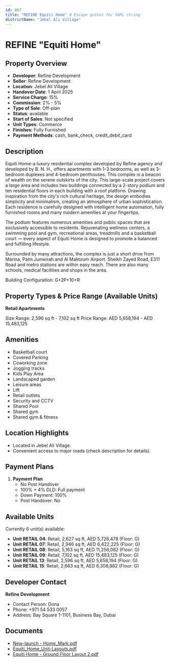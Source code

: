 ```yaml
---
id: 867
title: "REFINE Equiti Home" # Escape quotes for YAML string
districtName: "Jebel Ali Village"
---
```


# REFINE "Equiti Home"

## Property Overview
- **Developer**: Refine Development
- **Seller**: Refine Development
- **Location**: Jebel Ali Village
- **Handover Date**: 1 April 2025
- **Service Charge**: 15%
- **Commission**: 2% - 5%
- **Type of Sale**: Off-plan
- **Status**: available
- **Start of Sales**: Not specified
- **Unit Types**: Commerce
- **Finishes**: Fully Furnished
- **Payment Methods**: cash, bank_check, credit_debit_card

## Description
Equiti Home-a luxury residential complex developed by Refine agency and developed by B. N. H., offers apartments with 1-3 bedrooms, as well as 3-bedroom duplexes and 4-bedroom penthouses. This complex is a beacon of wealth on the serene outskirts of the city. This large-scale project covers a large area and includes two buildings connected by a 2-story podium and ten residential floors in each building with a roof platform. Drawing inspiration from the city's rich cultural heritage, the design embodies simplicity and minimalism, creating an atmosphere of urban sophistication. Each residence is carefully designed with intelligent home automation, fully furnished rooms and many modern amenities at your fingertips.

The podium features numerous amenities and public spaces that are exclusively accessible to residents. Rejuvenating wellness centers, a swimming pool and gym, recreational areas, treadmills and a basketball court — every aspect of Equiti Home is designed to promote a balanced and fulfilling lifestyle.

Surrounded by many attractions, the complex is just a short drive from Marina, Palm Jumeirah and Al Maktoum Airport. Sheikh Zayed Road, E311 Road and metro stations are within easy reach. There are also many schools, medical facilities and shops in the area.

Building Configuration: G+2P+10+R

## Property Types & Price Range (Available Units)
**Retail Apartments**

Size Range: 2,596 sq ft - 7,102 sq ft
Price Range: AED 5,658,194 - AED 15,483,125

## Amenities
- Basketball court
- Covered Parking
- Coworking zone
- Jogging tracks
- Kids Play Area
- Landscaped garden
- Leisure areas
- Lift
- Retail outlets
- Security and CCTV
- Shared Pool
- Shared gym
- Shared gym & fitness

## Location Highlights
- Located in Jebel Ali Village.
- Convenient access to major roads (check description for details).

## Payment Plans
1. **Payment Plan**
   - No Post Handover
   - 100% + 4% DLD: Full payment
   - Down Payment: 100%
   - Post Handover: No

## Available Units
Currently 6 unit(s) available:
- **Unit RETAIL 04**: Retail, 2,627 sq ft, AED 5,726,478 (Floor: G)
- **Unit RETAIL 07**: Retail, 2,946 sq ft, AED 6,422,225 (Floor: G)
- **Unit RETAIL 08**: Retail, 5,163 sq ft, AED 11,256,082 (Floor: G)
- **Unit RETAIL 09**: Retail, 7,102 sq ft, AED 15,483,125 (Floor: G)
- **Unit RETAIL 13**: Retail, 2,596 sq ft, AED 5,658,194 (Floor: G)
- **Unit RETAIL 15**: Retail, 2,663 sq ft, AED 6,308,882 (Floor: G)

## Developer Contact
**Refine Development**
- Contact Person: Dona
- Phone: +971 54 533 0057
- Address: Bay Square 1-1101, Business Bay, Dubai

## Documents
- [New-launch  - Home_Mark.pdf](https://cdn.geniemap.net/2024/02/27/NAWNVCcU3haggE0ecYWBadbqMoVcaasuop3Vvw1x.pdf)
- [Equiti_Home_Unit-Layouts.pdf](https://cdn.geniemap.net/2024/05/09/FvRFgTZp1uU73etzKLAwOt9JzYlMdpd3kigGyg7r.pdf)
- [Equiti Home - Ground Floor Layout 2.pdf](https://cdn.geniemap.net/2024/09/17/gwEUdtMk8k7RfFeUHUJp4XiQoo0wJjntusXRQulR.pdf)
